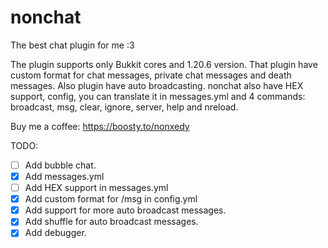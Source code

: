 # nonchat
 The best chat plugin for me :3

The plugin supports only Bukkit cores and 1.20.6 version.
That plugin have custom format for chat messages, private chat messages and death messages. Also plugin have auto broadcasting.
nonchat also have HEX support, config, you can translate it in messages.yml and 4 commands: broadcast, msg, clear, ignore, server, help and nreload.

Buy me a coffee: https://boosty.to/nonxedy

TODO:
- [ ] Add bubble chat.
- [X] Add messages.yml
- [ ] Add HEX support in messages.yml
- [X] Add custom format for /msg in config.yml
- [X] Add support for more auto broadcast messages.
- [X] Add shuffle for auto broadcast messages.
- [X] Add debugger.